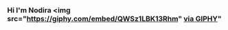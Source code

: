 ### Hi I'm Nodira <img src="https://giphy.com/embed/QWSz1LBK13Rhm" <a href="https://giphy.com/gifs/foxadhd-artists-on-tumblr-jeremy-sengly-QWSz1LBK13Rhm">via GIPHY</a>"

<!--
**NodiraNodira/NodiraNodira** is a ✨ _special_ ✨ repository because its `README.md` (this file) appears on your GitHub profile.

Here are some ideas to get you started:

- 🔭 I’m currently working on ...
- 🌱 I’m currently learning ...
- 👯 I’m looking to collaborate on ...
- 🤔 I’m looking for help with ...
- 💬 Ask me about ...
- 📫 How to reach me: ...
- 😄 Pronouns: ...
- ⚡ Fun fact: ...
-->
